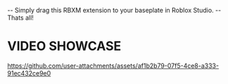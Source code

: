 -- Simply drag this RBXM extension to your baseplate in Roblox Studio.
-- Thats all!

# VIDEO SHOWCASE
https://github.com/user-attachments/assets/af1b2b79-07f5-4ce8-a333-91ec432ce9e0

